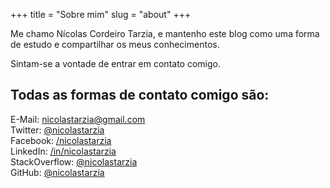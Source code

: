 +++
title = "Sobre mim"
slug = "about"
+++

Me chamo Nícolas Cordeiro Tarzia, e mantenho este blog como uma forma de estudo e compartilhar os meus conhecimentos.

Sintam-se a vontade de entrar em contato comigo.

## Todas as formas de contato comigo são:
E-Mail: [nicolastarzia@gmail.com][1]  
Twitter: [@nicolastarzia][2]  
Facebook: [/nicolastarzia][3]  
LinkedIn: [/in/nicolastarzia][4]  
StackOverflow: [@nicolastarzia][5]  
GitHub: [@nicolastarzia][6]


[1]: mailto:nicolastarzia@gmail.com
[2]: https://twitter.com/nicolastarzia
[3]: https://www.facebook.com/nicolastarzia
[4]: https://www.linkedin.com/in/nicolastarzia/
[5]: https://stackexchange.com/users/2181482/n%c3%adcolas-tarzia
[6]: https://github.com/nicolastarzia/
